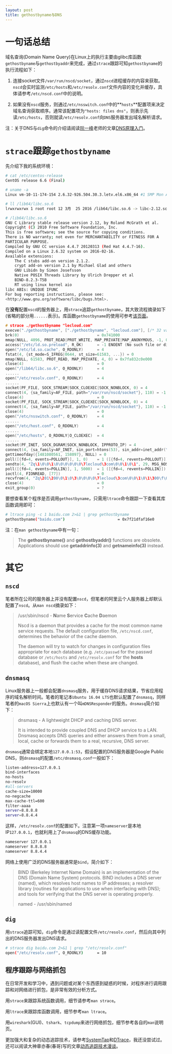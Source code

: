 ```yaml
---
layout: post
title: gethostbyname与DNS
---
```


# 一句话总结

域名查询(Domain Name Query)在Linux上的执行主要由glibc库函数`gethostbyname`与`gethostbyaddr`来完成，通过`strace`跟踪可知`gethostbyname`的执行流程如下：

1. 连接socket文件`/var/run/nscd/socket`，通过`nscd`进程缓存的内容来获取。`nscd`会实时监测`/etc/hosts`和`/etc/resolv.conf`文件内容的变化并缓存，具体请参考`/etc/nscd.conf`中的说明。
 
2. 如果没有`nscd`服务，则通过`/etc/nsswitch.conf`中的**`hosts`**配置项来决定域名查询获取顺序。通常该配置项为`"hosts: files dns"`，则表示先读`/etc/hosts`，否则就读`/etc/resolv.conf`向`DNS`服务器发出域名解析请求。

注：关于DNS与`dig`命令的介绍请阅读[阮一峰](http://www.ruanyifeng.com/blog/)老师的文章[DNS原理入门](http://www.ruanyifeng.com/blog/2016/06/dns.html)。

# `strace`跟踪`gethostbyname`

先介绍下我的系统环境：

```bash
# cat /etc/centos-release 
CentOS release 6.6 (Final)

# uname -a
Linux vm-10-11-174-154 2.6.32-926.504.30.3.letv.el6.x86_64 #1 SMP Mon Aug 3 16:29:31 CST 2015 x86_64 x86_64 x86_64 GNU/Linux

# ll /lib64/libc.so.6
lrwxrwxrwx 1 root root 12 3月  25 2016 /lib64/libc.so.6 -> libc-2.12.so*

# /lib64/libc.so.6 
GNU C Library stable release version 2.12, by Roland McGrath et al.
Copyright (C) 2010 Free Software Foundation, Inc.
This is free software; see the source for copying conditions.
There is NO warranty; not even for MERCHANTABILITY or FITNESS FOR A
PARTICULAR PURPOSE.
Compiled by GNU CC version 4.4.7 20120313 (Red Hat 4.4.7-16).
Compiled on a Linux 2.6.32 system on 2016-02-16.
Available extensions:
	The C stubs add-on version 2.1.2.
	crypt add-on version 2.1 by Michael Glad and others
	GNU Libidn by Simon Josefsson
	Native POSIX Threads Library by Ulrich Drepper et al
	BIND-8.2.3-T5B
	RT using linux kernel aio
libc ABIs: UNIQUE IFUNC
For bug reporting instructions, please see:
<http://www.gnu.org/software/libc/bugs.html>.
```

在**没有**配置`nscd`的服务器上，用`strace`追踪`gethostbyname`，其大致流程摘录如下(省略的部分用`......`表示)。库函数`gethostbyname`的使用可参考[该页面](https://support.sas.com/documentation/onlinedoc/sasc/doc750/html/lr2/ztbyname.htm)。

``` c
# strace ./gethostbyname "lecloud.com"
execve("./gethostbyname", ["./gethostbyname", "lecloud.com"], [/* 32 vars */]) = 0
brk(0)                                  = 0x741000
mmap(NULL, 4096, PROT_READ|PROT_WRITE, MAP_PRIVATE|MAP_ANONYMOUS, -1, 0) = 0x7fa832c1e000
access("/etc/ld.so.preload", R_OK)      = -1 ENOENT (No such file or directory)
open("/etc/ld.so.cache", O_RDONLY)      = 4
fstat(4, {st_mode=S_IFREG|0644, st_size=61583, ...}) = 0
mmap(NULL, 61583, PROT_READ, MAP_PRIVATE, 4, 0) = 0x7fa832c0e000
close(4)                                = 0
open("/lib64/libc.so.6", O_RDONLY)      = 4
......
open("/etc/resolv.conf", O_RDONLY)      = 4
......
socket(PF_FILE, SOCK_STREAM|SOCK_CLOEXEC|SOCK_NONBLOCK, 0) = 4
connect(4, {sa_family=AF_FILE, path="/var/run/nscd/socket"}, 110) = -1 ENOENT (No such file or directory)
close(4)                                = 0
socket(PF_FILE, SOCK_STREAM|SOCK_CLOEXEC|SOCK_NONBLOCK, 0) = 4
connect(4, {sa_family=AF_FILE, path="/var/run/nscd/socket"}, 110) = -1 ENOENT (No such file or directory)
close(4)                                = 0
open("/etc/nsswitch.conf", O_RDONLY)    = 4
......
open("/etc/host.conf", O_RDONLY)        = 4
......
open("/etc/hosts", O_RDONLY|O_CLOEXEC)  = 4
......
socket(PF_INET, SOCK_DGRAM|SOCK_NONBLOCK, IPPROTO_IP) = 4
connect(4, {sa_family=AF_INET, sin_port=htons(53), sin_addr=inet_addr("127.0.0.1")}, 16) = 0
gettimeofday({1481080561, 158097}, NULL) = 0
poll([{fd=4, events=POLLOUT}], 1, 0)    = 1 ([{fd=4, revents=POLLOUT}])
sendto(4, "Zq\1\0\0\1\0\0\0\0\0\0\7lecloud\3com\0\0\1\0\1", 29, MSG_NOSIGNAL, NULL, 0) = 29
poll([{fd=4, events=POLLIN}], 1, 5000)  = 1 ([{fd=4, revents=POLLIN}])
ioctl(4, FIONREAD, [77])                = 0
recvfrom(4, "Zq\201\200\0\1\0\3\0\0\0\0\7lecloud\3com\0\0\1\0\1\300\f\0"..., 1024, 0, {sa_family=AF_INET, sin_port=htons(53), sin_addr=inet_addr("127.0.0.1")}, [16]) = 77
close(4)                                = 0
exit_group(0)                           = ?
```




要想查看某个程序是否调用`gethostbyname`，只需用`ltrace`命令跟踪一下查看其库函数调用即可：

```bash
# ltrace ping -c 1 baidu.com 2>&1 | grep gethostbyname
gethostbyname("baidu.com")                       = 0x7f21dfaf16e0
```

注：在`man gethostbyname`中有一句：

> The **gethostbyname()** and **gethostbyaddr()** functions are obsolete.  Applications should use **getaddrinfo(3)** and **getnameinfo(3)** instead.

# 其它

## `nscd`
笔者所在公司的服务器上并没有配置`nscd`，但笔者的阿里云个人服务器上却默认配置了`nscd`。从`man nscd`摘录如下：

> /usr/sbin/nscd - **N**ame **S**ervice **C**ache **D**aemon
> 
> Nscd  is a daemon that provides a cache for the most common name service requests.  The default configuration file, `/etc/nscd.conf`, determines the behavior of the cache daemon.
> 
> The  daemon  will  try to watch for changes in configuration files appropriate for each database (e.g. `/etc/passwd` for the passwd database or `/etc/hosts` and `/etc/resolv.conf` for the **hosts** database), and flush the cache when these are changed.

## `dnsmasq`
Linux服务器上一般都会配置`dnsmasq`服务，用于缓存DNS请求结果，节省应用程序的域名解析时间。笔者的笔记本`Ubuntu 16.04 LTS`也默认配置了`dnsmasq`，同样笔者的`macOS Sierra`上也默认有一个叫`mDNSResponder`的服务。`dnsmasq`简介如下：

> dnsmasq - A lightweight DHCP and caching DNS server.
> 
> It is intended to provide coupled DNS and DHCP service to a LAN. Dnsmasq accepts DNS queries and either answers them from a small, local, cache or forwards them to a real, recursive, DNS server.

`dnsmasq`通常会绑定本地`127.0.0.1:53`，假设配置的DNS服务器是Google Public DNS，则`dnsmasq`的配置`/etc/dnsmasq.conf`一般如下：

``` bash
listen-address=127.0.0.1
bind-interfaces
no-hosts
no-resolv
#all-servers
cache-size=10000
no-negcache
max-cache-ttl=600
filter-aaaa
server=8.8.8.8
server=8.8.4.4
```

这样，`/etc/resolv.conf`的配置如下。注意第一项`nameserver`是本地IP`127.0.0.1`，也就利用上了`dnsmasq`的DNS缓存功能。

``` bash
nameserver 127.0.0.1
nameserver 8.8.8.8
nameserver 8.8.4.4
```

网络上使用广泛的DNS服务器通常是`bind`，简介如下：


> BIND (Berkeley Internet Name Domain) is an implementation of the DNS (Domain Name System) protocols. BIND includes a DNS server (named), which resolves host names to IP addresses; a resolver library (routines for applications to use when interfacing with DNS); and tools for verifying that the DNS server is operating properly.
>
> named - /usr/sbin/named


## `dig`
用`strace`追踪可知，`dig`命令是通过读配置文件`/etc/resolv.conf`，然后向其中列出的DNS服务器发出DNS请求。

```bash
# strace dig baidu.com 2>&1 | grep "/etc/resolv.conf"
open("/etc/resolv.conf", O_RDONLY)      = 10
```

## 程序跟踪与网络抓包
在日常开发和学习中，遇到问题或对某个东西感到疑惑的时候，对程序进行调用跟踪和对网络进行抓包，是非常有效的分析方式。  

用`strace`来跟踪系统函数调用，细节请参考`man strace`。

用`ltrace`来跟踪库函数调用，细节参考`man ltrace`。

用`wireshark`(GUI)、`tshark`、`tcpdump`来进行网络抓包，细节参考各自的`man`说明页。

更加强大和复杂的动态追踪技术，请参考[SystemTap](https://en.wikipedia.org/wiki/SystemTap)和[DTrace](https://en.wikipedia.org/wiki/DTrace)，我还没尝试过。还可以阅读大神章亦春(春哥)写的文章[动态追踪技术漫谈](https://openresty.org/posts/dynamic-tracing/)。



